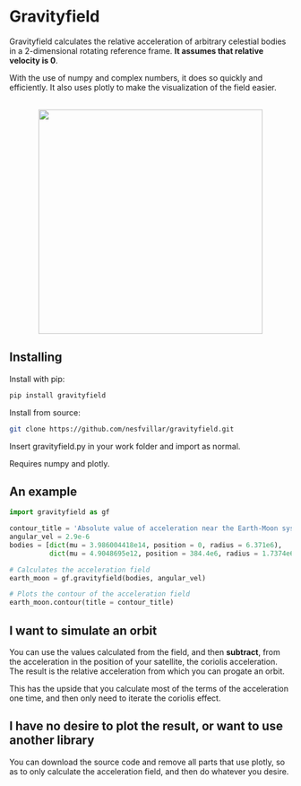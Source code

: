 # Gravityfield

Gravityfield calculates the relative acceleration of arbitrary celestial bodies in a 2-dimensional rotating reference frame. **It assumes that relative velocity is 0**. 

With the use of numpy and complex numbers, it does so quickly and efficiently. It also uses plotly to make the visualization of the field easier.

<p align="center">
    <br>
    <img src="https://i.imgur.com/KsIirxp.png" width="400"/>
    <br>
<p>

## Installing

Install with pip:

```python
pip install gravityfield
```

Install from source:

```bash
git clone https://github.com/nesfvillar/gravityfield.git
```

Insert gravityfield.py in your work folder and import as normal.

Requires numpy and plotly.

## An example

```python
import gravityfield as gf

contour_title = 'Absolute value of acceleration near the Earth-Moon system'
angular_vel = 2.9e-6
bodies = [dict(mu = 3.986004418e14, position = 0, radius = 6.371e6),
          dict(mu = 4.9048695e12, position = 384.4e6, radius = 1.7374e6)]

# Calculates the acceleration field
earth_moon = gf.gravityfield(bodies, angular_vel)

# Plots the contour of the acceleration field
earth_moon.contour(title = contour_title)


```

## I want to simulate an orbit

You can use the values calculated from the field, and then **subtract**, from the acceleration in the position of your satellite, the coriolis acceleration. The result is the relative acceleration from which you can progate an orbit.

This has the upside that you calculate most of the terms of the acceleration one time, and then only need to iterate the coriolis effect.

## I have no desire to plot the result, or want to use another library

You can download the source code and remove all parts that use plotly, so as to only calculate the acceleration field, and then do whatever you desire.


